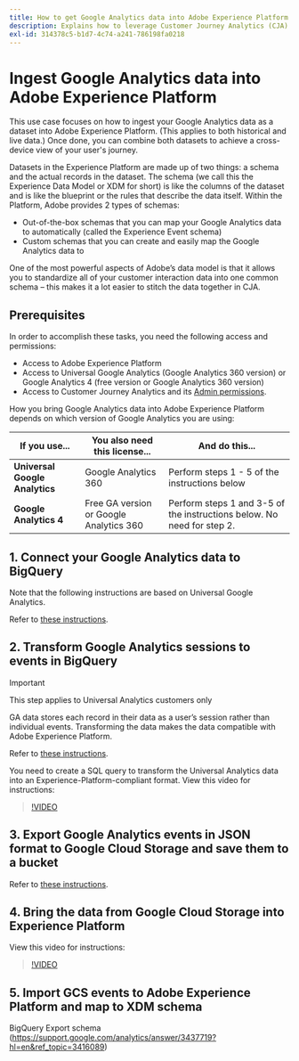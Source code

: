 ```yaml
---
title: How to get Google Analytics data into Adobe Experience Platform for analysis in Customer Journey Analytics (CJA)
description: Explains how to leverage Customer Journey Analytics (CJA) to ingest your Google Analytics and firebase data into Adobe Experience Platform. 
exl-id: 314378c5-b1d7-4c74-a241-786198fa0218
---
```


# Ingest Google Analytics data into Adobe Experience Platform

This use case focuses on how to ingest your Google Analytics data as a dataset into Adobe Experience Platform. (This applies to both historical and live data.) Once done, you can combine both datasets to achieve a cross-device view of your user's journey.

Datasets in the Experience Platform are made up of two things: a schema and the actual records in the dataset. The schema (we call this the Experience Data Model or XDM for short) is like the columns of the dataset and is like the blueprint or the rules that describe the data itself. Within the Platform, Adobe provides 2 types of schemas:

* Out-of-the-box schemas that you can map your Google Analytics data to automatically (called the Experience Event schema)
* Custom schemas that you can create and easily map the Google Analytics data to

One of the most powerful aspects of Adobe’s data model is that it allows you to standardize all of your customer interaction data into one common schema – this makes it a lot easier to stitch the data together in CJA.

## Prerequisites

In order to accomplish these tasks, you need the following access and permissions:

* Access to Adobe Experience Platform
* Access to Universal Google Analytics (Google Analytics 360 version) or Google Analytics 4 (free version or Google Analytics 360 version)
* Access to Customer Journey Analytics and its [Admin permissions](https://experienceleague.adobe.com/docs/analytics-platform/using/cja-overview/cja-overview.html?lang=en#admin-access-permissions).

How you bring Google Analytics data into Adobe Experience Platform depends on which version of Google Analytics you are using:

| If you use... | You also need this license... | And do this... |
| --- | --- | --- |
| **Universal Google Analytics** | Google Analytics 360 |  Perform steps 1 - 5 of the instructions below |
| **Google Analytics 4** | Free GA version or Google Analytics 360 | Perform steps 1 and 3-5 of the instructions below. No need for step 2. |

## 1. Connect your Google Analytics data to BigQuery

Note that the following instructions are based on Universal Google Analytics.

Refer to [these instructions](https://support.google.com/analytics/answer/3416092?hl=en).

## 2. Transform Google Analytics sessions to events in BigQuery

>[!IMPORTANT]
>
>This step applies to Universal Analytics customers only

GA data stores each record in their data as a user’s session rather than individual events. Transforming the data makes the data compatible with Adobe Experience Platform.

Refer to [these instructions](https://support.google.com/analytics/answer/3437618?hl=en). 

You need to create a SQL query to transform the Universal Analytics data into an Experience-Platform-compliant format. View this video for instructions:

>[!VIDEO](https://video.tv.adobe.com/v/332634)

## 3. Export Google Analytics events in JSON format to Google Cloud Storage and save them to a bucket

Refer to [these instructions](https://support.google.com/analytics/answer/3437719?hl=en&ref_topic=3416089).

## 4. Bring the data from Google Cloud Storage into Experience Platform

View this video for instructions:

>[!VIDEO](https://video.tv.adobe.com/v/332641)

## 5. Import GCS events to Adobe Experience Platform and map to XDM schema

BigQuery Export schema (https://support.google.com/analytics/answer/3437719?hl=en&ref_topic=3416089)
